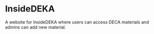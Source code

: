 # InsideDEKA
A website for InsideDEKA where users can access DECA materials and admins can add new material.
